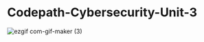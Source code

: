 # Codepath-Cybersecurity-Unit-3
![ezgif com-gif-maker (3)](https://user-images.githubusercontent.com/91094256/193377487-72ab8b3e-d119-41e1-af57-22e2caed038b.gif)
